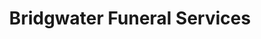 ---
title: "Bridgwater Funeral Services"
url: /bridgwater/bridgwater-funeral-services/
shop: Bestattungen
---